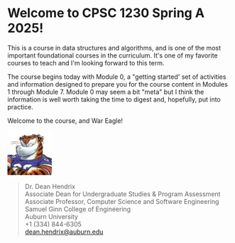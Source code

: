 # Welcome to CPSC 1230 Spring A 2025!

This is a course in data structures and algorithms, and is one of the most
important foundational courses in the curriculum. It's one of my favorite
courses to teach and I'm looking forward to this term. 

The course begins today with Module 0, a "getting started' set of activities and
information designed to prepare you for the course content in Modules 1 through
Module 7. Module 0 may seem a bit "meta" but I think the information is well
worth taking the time to digest and, hopefully, put into practice. 

Welcome to the course, and War Eagle! 

<img src="../../../img/rags.jpg" width="100">

> Dr. Dean Hendrix  
> Associate Dean for Undergraduate Studies & Program Assessment  
> Associate Professor, Computer Science and Software Engineering  
> Samuel Ginn College of Engineering  
> Auburn University  
> +1 (334) 844-6305  
> dean.hendrix@auburn.edu  

